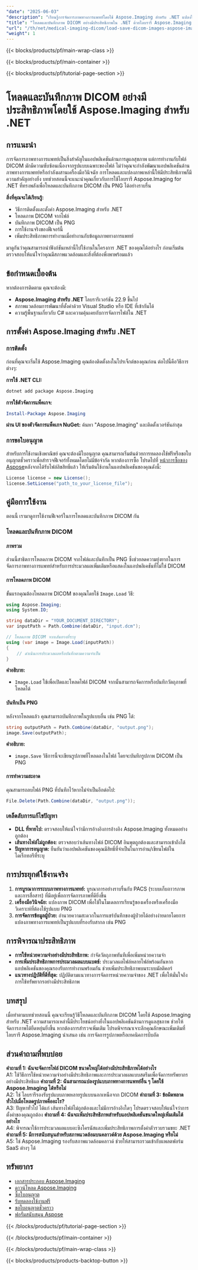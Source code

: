 ```yaml
---
"date": "2025-06-03"
"description": "เรียนรู้การจัดการภาพทางการแพทย์โดยใช้ Aspose.Imaging สำหรับ .NET แปลงไฟล์ DICOM เป็น PNG ได้อย่างง่ายดาย"
"title": "โหลดและบันทึกภาพ DICOM อย่างมีประสิทธิภาพใน .NET ด้วยไลบรารี Aspose.Imaging"
"url": "/th/net/medical-imaging-dicom/load-save-dicom-images-aspose-imaging-net/"
"weight": 1
---
```


{{< blocks/products/pf/main-wrap-class >}}

{{< blocks/products/pf/main-container >}}

{{< blocks/products/pf/tutorial-page-section >}}
# โหลดและบันทึกภาพ DICOM อย่างมีประสิทธิภาพโดยใช้ Aspose.Imaging สำหรับ .NET

## การแนะนำ
การจัดการภาพทางการแพทย์เป็นสิ่งสำคัญในแอปพลิเคชันด้านการดูแลสุขภาพ แต่การทำงานกับไฟล์ DICOM มักมีความซับซ้อนเนื่องจากรูปแบบเฉพาะของไฟล์ ไม่ว่าคุณจะกำลังพัฒนาแอปพลิเคชันด้านภาพทางการแพทย์หรือกำลังผสานเครื่องมือวินิจฉัย การโหลดและแปลงภาพเหล่านี้ให้มีประสิทธิภาพก็มีความสำคัญอย่างยิ่ง บทช่วยสอนนี้จะแนะนำคุณเกี่ยวกับการใช้ไลบรารี Aspose.Imaging for .NET ที่ทรงพลังเพื่อโหลดและบันทึกภาพ DICOM เป็น PNG ได้อย่างราบรื่น

**สิ่งที่คุณจะได้เรียนรู้:**
- วิธีการติดตั้งและตั้งค่า Aspose.Imaging สำหรับ .NET
- โหลดภาพ DICOM จากไฟล์
- บันทึกภาพ DICOM เป็น PNG
- การใช้งานจริงของฟีเจอร์นี้
- เพิ่มประสิทธิภาพการทำงานเมื่อทำงานกับข้อมูลภาพทางการแพทย์

มาดูกันว่าคุณสามารถนำฟังก์ชันเหล่านี้ไปใช้งานในโครงการ .NET ของคุณได้อย่างไร ก่อนเริ่มต้น ตรวจสอบให้แน่ใจว่าคุณมีสภาพแวดล้อมและสิ่งที่ต้องพึ่งพาพร้อมแล้ว

## ข้อกำหนดเบื้องต้น
หากต้องการติดตาม คุณจะต้องมี:
- **Aspose.Imaging สำหรับ .NET** ไลบรารีเวอร์ชัน 22.9 ขึ้นไป
- สภาพแวดล้อมการพัฒนาที่ตั้งค่าด้วย Visual Studio หรือ IDE ที่เข้ากันได้
- ความรู้พื้นฐานเกี่ยวกับ C# และความคุ้นเคยกับการจัดการไฟล์ใน .NET

## การตั้งค่า Aspose.Imaging สำหรับ .NET
### การติดตั้ง
ก่อนที่คุณจะเริ่มใช้ Aspose.Imaging คุณต้องติดตั้งลงในโปรเจ็กต์ของคุณก่อน ต่อไปนี้คือวิธีการต่างๆ:

**การใช้ .NET CLI:**
```bash
dotnet add package Aspose.Imaging
```

**การใช้ตัวจัดการแพ็คเกจ:**
```powershell
Install-Package Aspose.Imaging
```

**ผ่าน UI ของตัวจัดการแพ็คเกจ NuGet:**
ค้นหา "Aspose.Imaging" และติดตั้งเวอร์ชันล่าสุด

### การขอใบอนุญาต
สำหรับการใช้งานเชิงพาณิชย์ คุณจะต้องมีใบอนุญาต คุณสามารถเริ่มต้นด้วยการทดลองใช้ฟรีหรือขอใบอนุญาตชั่วคราวเพื่อสำรวจฟีเจอร์ทั้งหมดโดยไม่มีข้อจำกัด หากต้องการซื้อ โปรดไปที่ [หน้าการซื้อของ Aspose](https://purchase.aspose.com/buy)หลังจากได้รับไฟล์ลิขสิทธิ์แล้ว ให้เริ่มต้นใช้งานในแอปพลิเคชันของคุณดังนี้:

```csharp
License license = new License();
license.SetLicense("path_to_your_license_file");
```

## คู่มือการใช้งาน
ตอนนี้ เรามาดูการใช้งานฟีเจอร์ในการโหลดและบันทึกภาพ DICOM กัน
### โหลดและบันทึกภาพ DICOM
#### ภาพรวม
ส่วนนี้สาธิตการโหลดภาพ DICOM จากไฟล์และบันทึกเป็น PNG ซึ่งช่วยลดความยุ่งยากในการจัดการภาพทางการแพทย์สำหรับการประมวลผลเพิ่มเติมหรือแสดงในแอปพลิเคชันที่ไม่ใช่ DICOM
#### การโหลดภาพ DICOM
ขั้นแรกคุณต้องโหลดภาพ DICOM ของคุณโดยใช้ `Image.Load` วิธี:

```csharp
using Aspose.Imaging;
using System.IO;

string dataDir = "YOUR_DOCUMENT_DIRECTORY";
var inputPath = Path.Combine(dataDir, "input.dcm");

// โหลดภาพ DICOM จากเส้นทางที่ระบุ
using (var image = Image.Load(inputPath))
{
    // ดำเนินการประมวลผลหรือบันทึกตามความจำเป็น
}
```
**คำอธิบาย:**  
- `Image.Load` ใช้เพื่อเปิดและโหลดไฟล์ DICOM จากนั้นสามารถจัดการหรือบันทึกวัตถุภาพที่โหลดได้
#### บันทึกเป็น PNG
หลังจากโหลดแล้ว คุณสามารถบันทึกภาพในรูปแบบอื่น เช่น PNG ได้:

```csharp
string outputPath = Path.Combine(dataDir, "output.png");
image.Save(outputPath);
```
**คำอธิบาย:**  
- `image.Save` วิธีการนี้จะเขียนรูปภาพที่โหลดลงในไฟล์ โดยจะบันทึกรูปภาพ DICOM เป็น PNG
#### การทำความสะอาด
คุณสามารถลบไฟล์ PNG ที่บันทึกไว้หากไม่จำเป็นอีกต่อไป:

```csharp
File.Delete(Path.Combine(dataDir, "output.png"));
```
### เคล็ดลับการแก้ไขปัญหา
- **DLL ที่หายไป:** ตรวจสอบให้แน่ใจว่ามีการอ้างอิงการอ้างอิง Aspose.Imaging ทั้งหมดอย่างถูกต้อง
- **เส้นทางไฟล์ไม่ถูกต้อง:** ตรวจสอบว่าเส้นทางไฟล์ DICOM อินพุตถูกต้องและสามารถเข้าถึงได้
- **ปัญหาการอนุญาต:** ยืนยันว่าแอปพลิเคชันของคุณมีสิทธิ์ที่จำเป็นในการอ่าน/เขียนไฟล์ในไดเร็กทอรีที่ระบุ
## การประยุกต์ใช้งานจริง
1. **การบูรณาการระบบภาพทางการแพทย์:** บูรณาการอย่างราบรื่นกับ PACS (ระบบเก็บถาวรภาพและการสื่อสาร) ที่มีอยู่เพื่อการจัดการภาพที่ดียิ่งขึ้น
2. **เครื่องมือวินิจฉัย:** แปลงภาพ DICOM เพื่อใช้ในโมเดลการเรียนรู้ของเครื่องหรือเครื่องมือวิเคราะห์ที่ต้องใช้รูปแบบ PNG
3. **การจัดการข้อมูลผู้ป่วย:** อำนวยความสะดวกในการแชร์บันทึกของผู้ป่วยได้อย่างง่ายดายโดยการแปลงภาพทางการแพทย์เป็นรูปแบบที่รองรับสากล เช่น PNG
## การพิจารณาประสิทธิภาพ
- **การใช้หน่วยความจำอย่างมีประสิทธิภาพ:** กำจัดวัตถุภาพทันทีเพื่อเพิ่มหน่วยความจำ
- **การเพิ่มประสิทธิภาพการประมวลผลแบบแบตช์:** ประมวลผลไฟล์หลายไฟล์พร้อมกันหากแอปพลิเคชันของคุณรองรับการทำงานพร้อมกัน ช่วยเพิ่มประสิทธิภาพบนระบบมัลติคอร์
- **แนวทางปฏิบัติที่ดีที่สุด:** ปฏิบัติตามแนวทางการจัดการหน่วยความจำของ .NET เพื่อให้มั่นใจถึงการใช้ทรัพยากรอย่างมีประสิทธิภาพ
## บทสรุป
เมื่อทำตามบทช่วยสอนนี้ คุณจะเรียนรู้วิธีโหลดและบันทึกภาพ DICOM โดยใช้ Aspose.Imaging สำหรับ .NET ความสามารถเหล่านี้มีประโยชน์อย่างยิ่งในแอปพลิเคชันด้านการดูแลสุขภาพ ช่วยให้จัดการภาพได้ยืดหยุ่นยิ่งขึ้น
หากต้องการสำรวจเพิ่มเติม โปรดพิจารณาเจาะลึกคุณลักษณะเพิ่มเติมที่ไลบรารี Aspose.Imaging นำเสนอ เช่น การจัดการรูปภาพหรือเทคนิคการบีบอัด
## ส่วนคำถามที่พบบ่อย
**คำถามที่ 1: ฉันจะจัดการไฟล์ DICOM ขนาดใหญ่ได้อย่างมีประสิทธิภาพได้อย่างไร**  
A1: ใช้วิธีการใช้หน่วยความจำอย่างมีประสิทธิภาพและการประมวลผลแบบสตรีมเพื่อจัดการทรัพยากรอย่างมีประสิทธิผล
**คำถามที่ 2: ฉันสามารถแปลงรูปแบบภาพทางการแพทย์อื่น ๆ โดยใช้ Aspose.Imaging ได้หรือไม่**  
A2: ใช่ ไลบรารีรองรับรูปแบบภาพหลายรูปแบบนอกเหนือจาก DICOM
**คำถามที่ 3: ข้อผิดพลาดทั่วไปเมื่อโหลดรูปภาพคืออะไร?**  
A3: ปัญหาทั่วไป ได้แก่ เส้นทางไฟล์ไม่ถูกต้องและไม่มีการอ้างอิงใดๆ โปรดตรวจสอบให้แน่ใจว่าการตั้งค่าของคุณถูกต้อง
**คำถามที่ 4: ฉันจะเพิ่มประสิทธิภาพสำหรับแอปพลิเคชันขนาดใหญ่เพิ่มเติมได้อย่างไร**  
A4: พิจารณาใช้การประมวลผลแบบอะซิงโครนัสและเพิ่มประสิทธิภาพการตั้งค่าตัวรวบรวมขยะ .NET
**คำถามที่ 5: มีการสนับสนุนสำหรับสภาพแวดล้อมบนคลาวด์ด้วย Aspose.Imaging หรือไม่**  
A5: ใช่ Aspose.Imaging รองรับสภาพแวดล้อมคลาวด์ ช่วยให้สามารถรวมเข้ากับแพลตฟอร์ม SaaS ต่างๆ ได้
## ทรัพยากร
- [เอกสารประกอบ Aspose.Imaging](https://reference.aspose.com/imaging/net/)
- [ดาวน์โหลด Aspose.Imaging](https://releases.aspose.com/imaging/net/)
- [ซื้อใบอนุญาต](https://purchase.aspose.com/buy)
- [รับทดลองใช้งานฟรี](https://releases.aspose.com/imaging/net/)
- [ขอใบอนุญาตชั่วคราว](https://purchase.aspose.com/temporary-license/)
- [ฟอรั่มสนับสนุน Aspose](https://forum.aspose.com/c/imaging/10)

{{< /blocks/products/pf/tutorial-page-section >}}

{{< /blocks/products/pf/main-container >}}

{{< /blocks/products/pf/main-wrap-class >}}

{{< blocks/products/products-backtop-button >}}